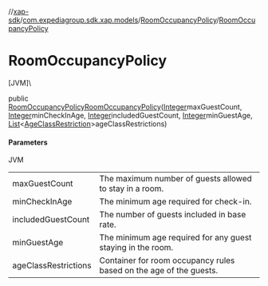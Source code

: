 //[xap-sdk](../../../index.md)/[com.expediagroup.sdk.xap.models](../index.md)/[RoomOccupancyPolicy](index.md)/[RoomOccupancyPolicy](-room-occupancy-policy.md)

# RoomOccupancyPolicy

[JVM]\

public [RoomOccupancyPolicy](index.md)[RoomOccupancyPolicy](-room-occupancy-policy.md)([Integer](https://docs.oracle.com/javase/8/docs/api/java/lang/Integer.html)maxGuestCount, [Integer](https://docs.oracle.com/javase/8/docs/api/java/lang/Integer.html)minCheckInAge, [Integer](https://docs.oracle.com/javase/8/docs/api/java/lang/Integer.html)includedGuestCount, [Integer](https://docs.oracle.com/javase/8/docs/api/java/lang/Integer.html)minGuestAge, [List](https://docs.oracle.com/javase/8/docs/api/java/util/List.html)&lt;[AgeClassRestriction](../-age-class-restriction/index.md)&gt;ageClassRestrictions)

#### Parameters

JVM

| | |
|---|---|
| maxGuestCount | The maximum number of guests allowed to stay in a room. |
| minCheckInAge | The minimum age required for check-in. |
| includedGuestCount | The number of guests included in base rate. |
| minGuestAge | The minimum age required for any guest staying in the room. |
| ageClassRestrictions | Container for room occupancy rules based on the age of the guests. |
